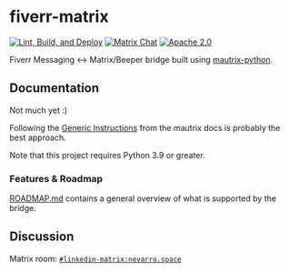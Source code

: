 # fiverr-matrix

[![Lint, Build, and Deploy](https://github.com/beeper/linkedin/actions/workflows/deploy.yaml/badge.svg)](https://github.com/beeper/linkedin/actions/workflows/deploy.yaml)
[![Matrix Chat](https://img.shields.io/matrix/linkedin-matrix:nevarro.space?server_fqdn=matrix.nevarro.space)](https://matrix.to/#/#linkedin-matrix:nevarro.space?via=nevarro.space&via=sumnerevans.com)
[![Apache 2.0](https://img.shields.io/pypi/l/linkedin-matrix)](LICENSE)

Fiverr Messaging <-> Matrix/Beeper bridge built using
[mautrix-python](https://github.com/tulir/mautrix-python).

## Documentation

Not much yet :)

Following the
[Generic Instructions](https://docs.mau.fi/bridges/python/setup.html)
from the mautrix docs is probably the best approach.

Note that this project requires Python 3.9 or greater.

### Features & Roadmap

[ROADMAP.md](ROADMAP.md) contains a general overview of what is supported by the
bridge.

## Discussion

Matrix room:
[`#linkedin-matrix:nevarro.space`](https://matrix.to/#/#linkedin-matrix:nevarro.space?via=nevarro.space&via=sumnerevans.com)
